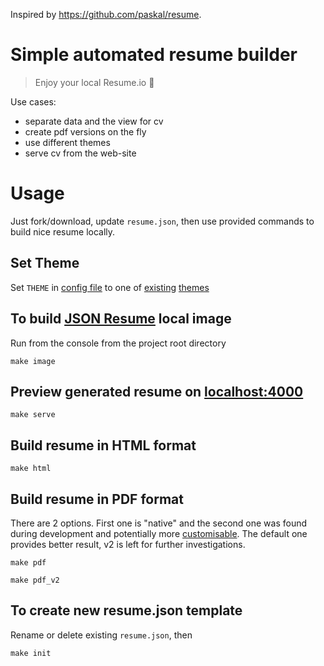 Inspired by https://github.com/paskal/resume.

# Simple automated resume builder

> Enjoy your local Resume.io 🤩

Use cases: 
 - separate data and the view for cv
 - create pdf versions on the fly
 - use different themes
 - serve cv from the web-site  

# Usage

Just fork/download, update `resume.json`, then use provided commands to build nice resume locally.

## Set Theme

Set `THEME` in [config file](docker/.env) to one
of [existing](https://jsonresume.org/themes/) [themes](https://www.npmjs.com/search?ranking=maintenance&q=jsonresume-theme)

## To build [JSON Resume](https://jsonresume.org) local image

Run from the console from the project root directory

```shell
make image
```

## Preview generated resume on [localhost:4000](http://localhost:4000)

```shell
make serve
```

## Build resume in HTML format

```shell
make html
```

## Build resume in PDF format

There are 2 options. First one is "native" and the second one was found during development and potentially more
[customisable](https://gotenberg.dev/docs/modules/chromium).
The default one provides better result, v2 is left for further investigations.

```shell
make pdf
```

```shell
make pdf_v2
```

## To create new resume.json template

Rename or delete existing `resume.json`, then

```shell
make init
```
